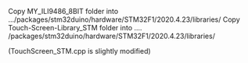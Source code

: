 Copy MY_ILI9486_8BIT folder into .../packages/stm32duino/hardware/STM32F1/2020.4.23/libraries/
Copy Touch-Screen-Library_STM folder into .... /packages/stm32duino/hardware/STM32F1/2020.4.23/libraries/

(TouchScreen_STM.cpp is slightly modified)
